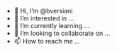 - 👋 Hi, I’m @bversiani
- 👀 I’m interested in ...
- 🌱 I’m currently learning ...
- 💞️ I’m looking to collaborate on ...
- 📫 How to reach me ...

<!---
bversiani/bversiani is a ✨ special ✨ repository because its `README.md` (this file) appears on your GitHub profile.
You can click the Preview link to take a look at your changes.
--->
